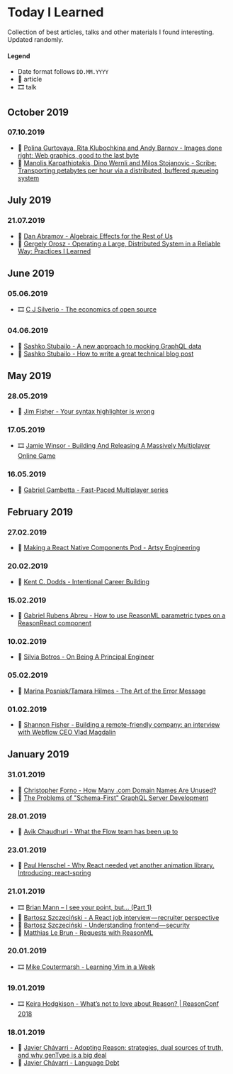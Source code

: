 # Today I Learned
Collection of best articles, talks and other materials I found interesting. Updated randomly.

#### Legend
- Date format follows `DD.MM.YYYY`
- 📖 article
- 🎞 talk

## October 2019

### 07.10.2019
- 📖 [Polina Gurtovaya, Rita Klubochkina and Andy Barnov - Images done right: Web graphics, good to the last byte](https://evilmartians.com/chronicles/images-done-right-web-graphics-good-to-the-last-byte-optimization-techniques) 
- 📖 [Manolis Karpathiotakis, Dino Wernli and Milos Stojanovic - Scribe: Transporting petabytes per hour via a distributed, buffered queueing system](https://engineering.fb.com/data-infrastructure/scribe/)

## July 2019

### 21.07.2019 
- 📖 [Dan Abramov - Algebraic Effects for the Rest of Us](https://overreacted.io/algebraic-effects-for-the-rest-of-us/)
- 📖 [Gergely Orosz - Operating a Large, Distributed System in a Reliable Way: Practices I Learned](https://blog.pragmaticengineer.com/operating-a-high-scale-distributed-system/)

## June 2019

### 05.06.2019

- 🎞 [C J Silverio - The economics of open source](https://youtu.be/MO8hZlgK5zc)

### 04.06.2019

- 📖 [Sashko Stubailo - A new approach to mocking GraphQL data](https://www.freecodecamp.org/news/a-new-approach-to-mocking-graphql-data-1ef49de3d491/)
- 📖 [Sashko Stubailo - How to write a great technical blog post](https://www.freecodecamp.org/news/how-to-write-a-great-technical-blog-post-414c414b67f6/)

## May 2019

### 28.05.2019

- 📖 [Jim Fisher - Your syntax highlighter is wrong](https://jameshfisher.com/2014/05/11/your-syntax-highlighter-is-wrong/)

### 17.05.2019

- 🎞 [Jamie Winsor - Building And Releasing A Massively Multiplayer Online Game](https://www.youtube.com/watch?v=_i6n-eWiVn4)

### 16.05.2019
- 📖 [Gabriel Gambetta - Fast-Paced Multiplayer series](https://www.gabrielgambetta.com/client-server-game-architecture.html)

## February 2019

### 27.02.2019

- 📖 [Making a React Native Components Pod - Artsy Engineering](http://artsy.github.io/blog/2018/04/17/making-a-components-pod/)

### 20.02.2019

- 📖 [Kent C. Dodds - Intentional Career Building](https://kentcdodds.com/blog/intentional-career-building)

### 15.02.2019

- 📖 [Gabriel Rubens Abreu - How to use ReasonML parametric types on a ReasonReact component](https://medium.com/astrocoders/how-to-use-reasonml-parametric-types-on-a-reasonreact-bound-component-19a2ccb2ee35)

### 10.02.2019
- 📖 [Silvia Botros - On Being A Principal Engineer](https://blog.dbsmasher.com/2019/01/28/on-being-a-principal-engineer.html)
  
### 05.02.2019
- 📖 [Marina Posniak/Tamara Hilmes - The Art of the Error Message](https://spotify.design/articles/2018-11-29/the-art-of-the-error-message/)

### 01.02.2019

- 📖 [Shannon Fisher - Building a remote-friendly company: an interview with Webflow CEO Vlad Magdalin](https://hackernoon.com/building-a-remote-friendly-company-an-interview-with-webflow-ceo-vlad-magdalin-3597d55df44c)

## January 2019

### 31.01.2019
- 📖 [Christopher Forno - How Many .com Domain Names Are Unused?](https://singaporedatacompany.com/blog/how-many-domain-names-are-unused)
- 📖 [The Problems of "Schema-First" GraphQL Server Development](https://www.prisma.io/blog/the-problems-of-schema-first-graphql-development-x1mn4cb0tyl3/)

### 28.01.2019
- 📖 [Avik Chaudhuri - What the Flow team has been up to](https://medium.com/flow-type/what-the-flow-team-has-been-up-to-54239c62004f)

### 23.01.2019
- 📖 [Paul Henschel - Why React needed yet another animation library. Introducing: react-spring](https://blog.usejournal.com/why-react-needed-yet-another-animation-library-introducing-react-spring-8212e424c5ce?source=userActivityShare-f1ca21eba144-1548293205&_branch_match_id=564788800423313311)

### 21.01.2019
- 🎞 [Brian Mann – I see your point, but… (Part 1)](https://youtu.be/5XQOK0v_YRE)
- 📖 [Bartosz Szczeciński - A React job interview — recruiter perspective](https://medium.com/@baphemot/a-react-job-interview-recruiter-perspective-f1096f54dd16)
- 📖 [Bartosz Szczeciński - Understanding frontend — security](https://medium.com/@baphemot/understanding-react-frontend-security-4963d35feea7)
- 📖 [Matthias Le Brun - Requests with ReasonML](https://bloodyowl.github.io/blog/2019-01-20-requests-with-reasonml/)

### 20.01.2019
- 🎞 [Mike Coutermarsh - Learning Vim in a Week](https://youtu.be/_NUO4JEtkDw)

### 19.01.2019
- 🎞 [Keira Hodgkison - What’s not to love about Reason? | ReasonConf 2018](https://youtu.be/4xr0WE49eik)

### 18.01.2019
- 📖 [Javier Chávarri - Adopting Reason: strategies, dual sources of truth, and why genType is a big deal](https://medium.com/@javierwchavarri/adopting-reason-strategies-dual-sources-of-truth-and-why-gentype-is-a-big-deal-c514265b466d)
- 📖 [Javier Chávarri - Language Debt](https://medium.com/@javierwchavarri/language-debt-aa525ee2d879)
